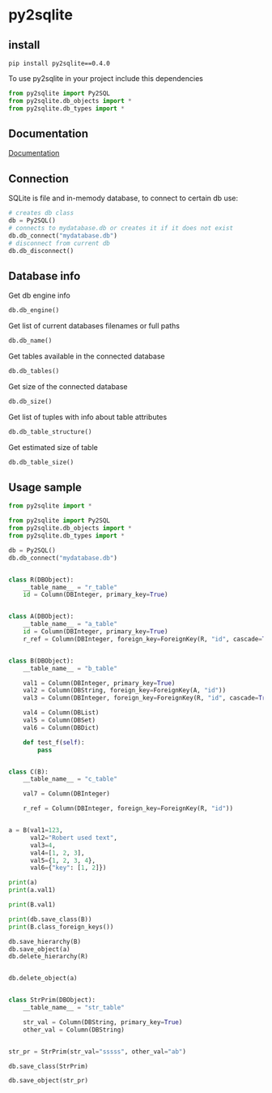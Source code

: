 # py2sqlite


## install
```
pip install py2sqlite==0.4.0
```

To use py2sqlite in your project include this dependencies
```python
from py2sqlite import Py2SQL
from py2sqlite.db_objects import *
from py2sqlite.db_types import *
```

## Documentation 

<a href="/docs/py2sqlite.html">Documentation</a>

## Connection

SQLite is file and in-memody database, to connect to certain db use:
```python
# creates db class
db = Py2SQL()
# connects to mydatabase.db or creates it if it does not exist
db.db_connect("mydatabase.db") 
# disconnect from current db
db.db_disconnect()
```

## Database info

Get db engine info
```python
db.db_engine()
```

Get list of current databases filenames or full paths
```python
db.db_name()
```

Get tables available in the connected database
```python
db.db_tables()
```

Get size of the connected database
```python
db.db_size()
```

Get list of tuples with info about table attributes
```python
db.db_table_structure()
```

Get estimated size of table
```python
db.db_table_size()
```

## Usage sample

```python
from py2sqlite import *

from py2sqlite import Py2SQL
from py2sqlite.db_objects import *
from py2sqlite.db_types import *

db = Py2SQL()
db.db_connect("mydatabase.db")


class R(DBObject):
    __table_name__ = "r_table"
    id = Column(DBInteger, primary_key=True)


class A(DBObject):
    __table_name__ = "a_table"
    id = Column(DBInteger, primary_key=True)
    r_ref = Column(DBInteger, foreign_key=ForeignKey(R, "id", cascade=True))


class B(DBObject):
    __table_name__ = "b_table"

    val1 = Column(DBInteger, primary_key=True)
    val2 = Column(DBString, foreign_key=ForeignKey(A, "id"))
    val3 = Column(DBInteger, foreign_key=ForeignKey(R, "id", cascade=True))

    val4 = Column(DBList)
    val5 = Column(DBSet)
    val6 = Column(DBDict)

    def test_f(self):
        pass


class C(B):
    __table_name__ = "c_table"

    val7 = Column(DBInteger)

    r_ref = Column(DBInteger, foreign_key=ForeignKey(R, "id"))


a = B(val1=123,
      val2="Robert used text",
      val3=4,
      val4=[1, 2, 3],
      val5={1, 2, 3, 4},
      val6={"key": [1, 2]})

print(a)
print(a.val1)

print(B.val1)

print(db.save_class(B))
print(B.class_foreign_keys())

db.save_hierarchy(B)
db.save_object(a)
db.delete_hierarchy(R)


db.delete_object(a)


class StrPrim(DBObject):
    __table_name__ = "str_table"

    str_val = Column(DBString, primary_key=True)
    other_val = Column(DBString)


str_pr = StrPrim(str_val="sssss", other_val="ab")

db.save_class(StrPrim)

db.save_object(str_pr)

```
